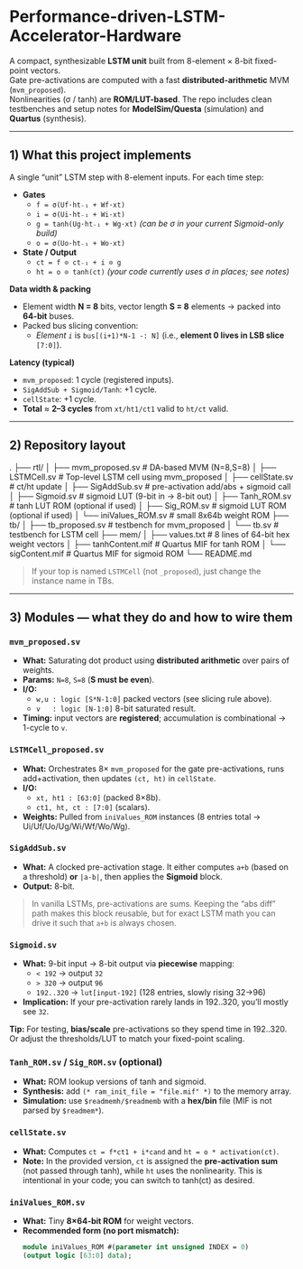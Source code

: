 # Performance-driven-LSTM-Accelerator-Hardware

A compact, synthesizable **LSTM unit** built from 8-element × 8-bit fixed-point vectors.  
Gate pre-activations are computed with a fast **distributed-arithmetic** MVM (`mvm_proposed`).  
Nonlinearities (σ / tanh) are **ROM/LUT-based**. The repo includes clean testbenches and
setup notes for **ModelSim/Questa** (simulation) and **Quartus** (synthesis).

---

## 1) What this project implements

A single “unit” LSTM step with 8-element inputs. For each time step:

- **Gates**
  - `f = σ(Uf·ht₋₁ + Wf·xt)`
  - `i = σ(Ui·ht₋₁ + Wi·xt)`
  - `g = tanh(Ug·ht₋₁ + Wg·xt)` *(can be σ in your current Sigmoid-only build)*
  - `o = σ(Uo·ht₋₁ + Wo·xt)`
- **State / Output**
  - `ct = f ⊙ ct₋₁ + i ⊙ g`
  - `ht = o ⊙ tanh(ct)` *(your code currently uses σ in places; see notes)*

**Data width & packing**
- Element width **N = 8** bits, vector length **S = 8** elements → packed into **64-bit** buses.
- Packed bus slicing convention:
  - *Element `i`* is `bus[(i+1)*N-1 -: N]` (i.e., **element 0 lives in LSB slice** `[7:0]`).

**Latency (typical)**
- `mvm_proposed`: 1 cycle (registered inputs).
- `SigAddSub + Sigmoid/Tanh`: +1 cycle.
- `cellState`: +1 cycle.
- **Total** ≈ **2–3 cycles** from `xt/ht1/ct1` valid to `ht/ct` valid.

---

## 2) Repository layout
.
├── rtl/
│   ├── mvm_proposed.sv        # DA-based MVM (N=8,S=8)
│   ├── LSTMCell.sv            # Top-level LSTM cell using mvm_proposed
│   ├── cellState.sv           # ct/ht update
│   ├── SigAddSub.sv           # pre-activation add/abs + sigmoid call
│   ├── Sigmoid.sv             # sigmoid LUT (9-bit in -> 8-bit out)
│   ├── Tanh_ROM.sv            # tanh LUT ROM (optional if used)
│   ├── Sig_ROM.sv             # sigmoid LUT ROM (optional if used)
│   └── iniValues_ROM.sv       # small 8x64b weight ROM
├── tb/
│   ├── tb_proposed.sv         # testbench for mvm_proposed
│   └── tb.sv                  # testbench for LSTM cell
├── mem/
│   ├── values.txt             # 8 lines of 64-bit hex weight vectors
│   ├── tanhContent.mif        # Quartus MIF for tanh ROM
│   └── sigContent.mif         # Quartus MIF for sigmoid ROM
└── README.md

> If your top is named `LSTMCell` (not `_proposed`), just change the instance name in TBs.

---

## 3) Modules — what they do and how to wire them

### `mvm_proposed.sv`
- **What:** Saturating dot product using **distributed arithmetic** over pairs of weights.
- **Params:** `N=8`, `S=8` (**S must be even**).
- **I/O:**  
  - `w,u : logic [S*N-1:0]` packed vectors (see slicing rule above).  
  - `v   : logic [N-1:0]` 8-bit saturated result.
- **Timing:** input vectors are **registered**; accumulation is combinational → 1-cycle to `v`.

### `LSTMCell_proposed.sv`
- **What:** Orchestrates 8× `mvm_proposed` for the gate pre-activations, runs add+activation,
  then updates `(ct, ht)` in `cellState`.
- **I/O:**  
  - `xt, ht1 : [63:0]` (packed 8×8b).  
  - `ct1, ht, ct : [7:0]` (scalars).
- **Weights:** Pulled from `iniValues_ROM` instances (8 entries total → Ui/Uf/Uo/Ug/Wi/Wf/Wo/Wg).

### `SigAddSub.sv`
- **What:** A clocked pre-activation stage. It either computes `a+b` (based on a threshold)
  **or** `|a-b|`, then applies the **Sigmoid** block.
- **Output:** 8-bit.

> In vanilla LSTMs, pre-activations are sums. Keeping the “abs diff” path makes this block reusable,
> but for exact LSTM math you can drive it such that `a+b` is always chosen.

### `Sigmoid.sv`
- **What:** 9-bit input → 8-bit output via **piecewise** mapping:
  - `< 192` → output `32`  
  - `> 320` → output `96`  
  - `192..320` → `lut[input-192]` (128 entries, slowly rising 32→96)
- **Implication:** If your pre-activation rarely lands in 192..320, you’ll mostly see `32`.

**Tip:** For testing, **bias/scale** pre-activations so they spend time in 192..320.
Or adjust the thresholds/LUT to match your fixed-point scaling.

### `Tanh_ROM.sv` / `Sig_ROM.sv` (optional)
- **What:** ROM lookup versions of tanh and sigmoid.
- **Synthesis:** add `(* ram_init_file = "file.mif" *)` to the memory array.
- **Simulation:** use `$readmemh/$readmemb` with a **hex/bin** file (MIF is not parsed by `$readmem*`).

### `cellState.sv`
- **What:** Computes `ct = f*ct1 + i*cand` and `ht = o * activation(ct)`.
- **Note:** In the provided version, `ct` is assigned the **pre-activation sum** (not passed through tanh),
  while `ht` uses the nonlinearity. This is intentional in your code; you can switch to tanh(ct) as desired.

### `iniValues_ROM.sv`
- **What:** Tiny **8×64-bit ROM** for weight vectors.
- **Recommended form (no port mismatch):**
  ```systemverilog
  module iniValues_ROM #(parameter int unsigned INDEX = 0)
  (output logic [63:0] data);


